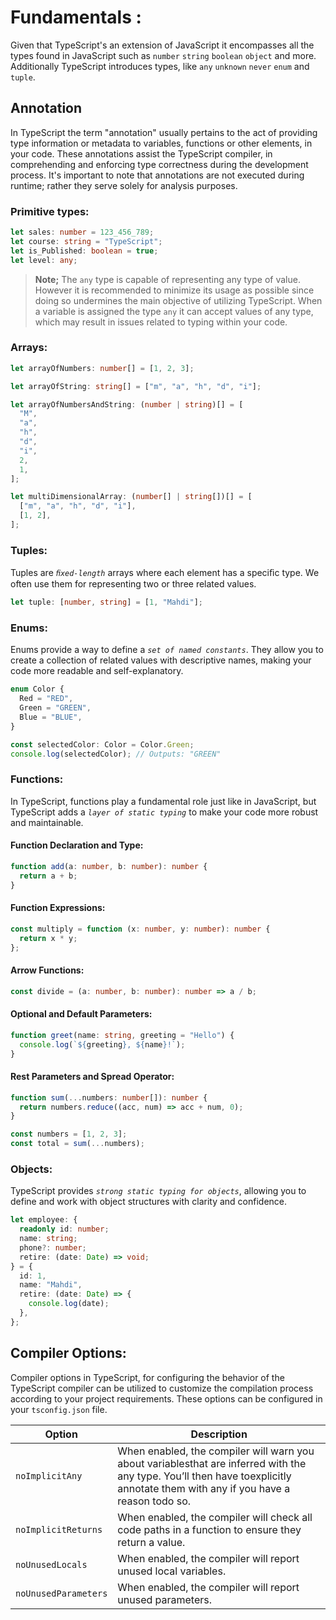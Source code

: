 # Fundamentals :

Given that TypeScript's an extension of JavaScript it encompasses all the types found in JavaScript such as `number` `string` `boolean` `object` and more. Additionally TypeScript introduces types, like `any` `unknown` `never` `enum` and `tuple`.

## Annotation

In TypeScript the term "annotation" usually pertains to the act of providing type information or metadata to variables, functions or other elements, in your code. These annotations assist the TypeScript compiler, in comprehending and enforcing type correctness during the development process. It's important to note that annotations are not executed during runtime; rather they serve solely for analysis purposes.

### Primitive types:

```ts
let sales: number = 123_456_789;
let course: string = "TypeScript";
let is_Published: boolean = true;
let level: any;
```

> **Note;** The `any` type is capable of representing any type of value. However it is recommended to minimize its usage as possible since doing so undermines the main objective of utilizing TypeScript. When a variable is assigned the type `any` it can accept values of any type, which may result in issues related to typing within your code.

### Arrays:

```ts
let arrayOfNumbers: number[] = [1, 2, 3];

let arrayOfString: string[] = ["m", "a", "h", "d", "i"];

let arrayOfNumbersAndString: (number | string)[] = [
  "M",
  "a",
  "h",
  "d",
  "i",
  2,
  1,
];

let multiDimensionalArray: (number[] | string[])[] = [
  ["m", "a", "h", "d", "i"],
  [1, 2],
];
```

### Tuples:

Tuples are _`ﬁxed-length`_ arrays where each element has a speciﬁc type. We often use them for representing two or three related values.

```ts
let tuple: [number, string] = [1, "Mahdi"];
```

### Enums:

Enums provide a way to define a _`set of named constants`_. They allow you to create a collection of related values with descriptive names, making your code more readable and self-explanatory.

```ts
enum Color {
  Red = "RED",
  Green = "GREEN",
  Blue = "BLUE",
}

const selectedColor: Color = Color.Green;
console.log(selectedColor); // Outputs: "GREEN"
```

### Functions:

In TypeScript, functions play a fundamental role just like in JavaScript, but TypeScript adds a _`layer of static typing`_ to make your code more robust and maintainable.

#### Function Declaration and Type:

```ts
function add(a: number, b: number): number {
  return a + b;
}
```

#### Function Expressions:

```ts
const multiply = function (x: number, y: number): number {
  return x * y;
};
```

#### Arrow Functions:

```ts
const divide = (a: number, b: number): number => a / b;
```

#### Optional and Default Parameters:

```ts
function greet(name: string, greeting = "Hello") {
  console.log(`${greeting}, ${name}!`);
}
```

#### Rest Parameters and Spread Operator:

```ts
function sum(...numbers: number[]): number {
  return numbers.reduce((acc, num) => acc + num, 0);
}

const numbers = [1, 2, 3];
const total = sum(...numbers);
```

### Objects:

TypeScript provides _`strong static typing for objects`_, allowing you to define and work with object structures with clarity and confidence.

```ts
let employee: {
  readonly id: number;
  name: string;
  phone?: number;
  retire: (date: Date) => void;
} = {
  id: 1,
  name: "Mahdi",
  retire: (date: Date) => {
    console.log(date);
  },
};
```

## Compiler Options:

Compiler options in TypeScript, for configuring the behavior of the TypeScript compiler can be utilized to customize the compilation process according to your project requirements. These options can be configured in your `tsconfig.json` file.

| Option               | Description                                                                                                                                                                     |
| -------------------- | ------------------------------------------------------------------------------------------------------------------------------------------------------------------------------- |
| `noImplicitAny `     | When enabled, the compiler will warn you about variablesthat are inferred with the any type. You’ll then have toexplicitly annotate them with any if you have a reason todo so. |
| `noImplicitReturns`  | When enabled, the compiler will check all code paths in a function to ensure they return a value.                                                                               |
| `noUnusedLocals`     | When enabled, the compiler will report unused local variables.                                                                                                                  |
| `noUnusedParameters` | When enabled, the compiler will report unused parameters.                                                                                                                       |
